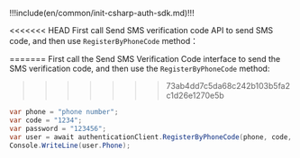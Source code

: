 !!!include(en/common/init-csharp-auth-sdk.md)!!!

<<<<<<< HEAD
First call Send SMS verification code API to send SMS code, and then use `RegisterByPhoneCode` method：

=======
First call the Send SMS Verification Code interface to send the SMS verification code, and then use the `RegisterByPhoneCode` method:
>>>>>>> 73ab4dd7c5da68c242b103b5fa2c1d26e1270e5b

```csharp
var phone = "phone number";
var code = "1234";
var password = "123456";
var user = await authenticationClient.RegisterByPhoneCode(phone, code, password);
Console.WriteLine(user.Phone);
```
